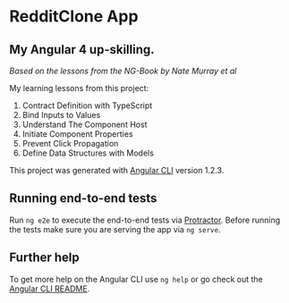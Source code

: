 # RedditClone App 
## My Angular 4 up-skilling. 
*Based on the lessons from the NG-Book by Nate Murray et al* 

My learning lessons from this project:

1. Contract Definition with TypeScript
2. Bind Inputs to Values
3. Understand The Component Host
4. Initiate Component Properties
5. Prevent Click Propagation
6. Define Data Structures with Models


This project was generated with [Angular CLI](https://github.com/angular/angular-cli) version 1.2.3.

## Running end-to-end tests

Run `ng e2e` to execute the end-to-end tests via [Protractor](http://www.protractortest.org/).
Before running the tests make sure you are serving the app via `ng serve`.

## Further help

To get more help on the Angular CLI use `ng help` or go check out the [Angular CLI README](https://github.com/angular/angular-cli/blob/master/README.md).
